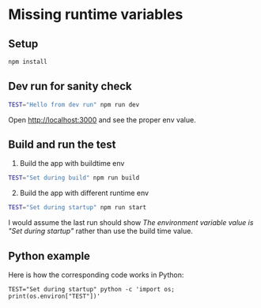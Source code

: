 # Missing runtime variables

## Setup
```bash
npm install
```

## Dev run for sanity check

```bash
TEST="Hello from dev run" npm run dev
```

Open [http://localhost:3000](http://localhost:3000) and see the proper env value.

## Build and run the test

1. Build the app with buildtime env
```bash
TEST="Set during build" npm run build
```

2. Build the app with different runtime env
```bash
TEST="Set during startup" npm run start
```
I would assume the last run should show *The environment variable value is "Set during startup"* rather than use the build time value.

## Python example
Here is how the corresponding code works in Python:
```shell
TEST="Set during startup" python -c 'import os; print(os.environ["TEST"])'
```